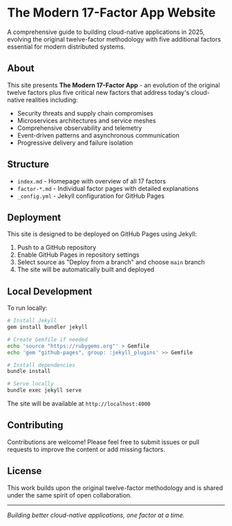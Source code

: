 # The Modern 17-Factor App Website

A comprehensive guide to building cloud-native applications in 2025, evolving the original twelve-factor methodology with five additional factors essential for modern distributed systems.

## About

This site presents **The Modern 17-Factor App** - an evolution of the original twelve factors plus five critical new factors that address today's cloud-native realities including:

- Security threats and supply chain compromises
- Microservices architectures and service meshes
- Comprehensive observability and telemetry
- Event-driven patterns and asynchronous communication
- Progressive delivery and failure isolation

## Structure

- `index.md` - Homepage with overview of all 17 factors
- `factor-*.md` - Individual factor pages with detailed explanations
- `_config.yml` - Jekyll configuration for GitHub Pages

## Deployment

This site is designed to be deployed on GitHub Pages using Jekyll:

1. Push to a GitHub repository
2. Enable GitHub Pages in repository settings
3. Select source as "Deploy from a branch" and choose `main` branch
4. The site will be automatically built and deployed

## Local Development

To run locally:

```bash
# Install Jekyll
gem install bundler jekyll

# Create Gemfile if needed
echo 'source "https://rubygems.org"' > Gemfile
echo 'gem "github-pages", group: :jekyll_plugins' >> Gemfile

# Install dependencies
bundle install

# Serve locally
bundle exec jekyll serve
```

The site will be available at `http://localhost:4000`

## Contributing

Contributions are welcome! Please feel free to submit issues or pull requests to improve the content or add missing factors.

## License

This work builds upon the original twelve-factor methodology and is shared under the same spirit of open collaboration.

---

*Building better cloud-native applications, one factor at a time.*